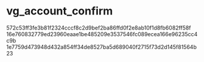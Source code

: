 # vg_account_confirm
572c53ff3fe3b81f2324cccf8c2d9bef2ba86ffd0f2e8ab10f1d8fb6082ff58f
16e760832779ed23960eaae1be485209e3537546fc089ecea166e96235cc4c9b
1e7759d473948d432a854ff34de8527ba5d689040f2715f73d2d145f81564b23
